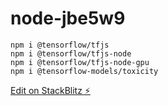 # node-jbe5w9


    npm i @tensorflow/tfjs
    npm i @tensorflow/tfjs-node
    npm i @tensorflow/tfjs-node-gpu
    npm i @tensorflow-models/toxicity

[Edit on StackBlitz ⚡️](https://stackblitz.com/edit/node-jbe5w9)
